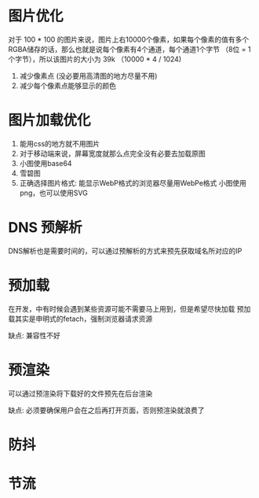 # 图片优化
对于 100 * 100 的图片来说，图片上右10000个像素，如果每个像素的值有多个RGBA储存的话，那么也就是说每个像素有4个通道，每个通道1个字节 （8位 = 1个字节），所以该图片的大小为 39k （10000 * 4 / 1024)

1. 减少像素点 (没必要用高清图的地方尽量不用)
2. 减少每个像素点能够显示的颜色

# 图片加载优化
  1. 能用css的地方就不用图片
  2. 对于移动端来说，屏幕宽度就那么点完全没有必要去加载原图
  3. 小图使用base64
  4. 雪碧图
  5. 正确选择图片格式:
        能显示WebP格式的浏览器尽量用WebPe格式
        小图使用png，也可以使用SVG
        

# DNS 预解析
DNS解析也是需要时间的，可以通过预解析的方式来预先获取域名所对应的IP
<link rel="dns-prefetch" herf="https://www.baidu.com">


# 预加载
  在开发，中有时候会遇到某些资源可能不需要马上用到，但是希望尽快加载
  预加载其实是申明式的fetach，强制浏览器请求资源
  <link rel="preload" her="https://example.com">
  缺点: 兼容性不好

# 预渲染
  可以通过预渲染将下载好的文件预先在后台渲染
  <link rel="dns-prefetch" herf="https://www.baidu.com">
  缺点: 必须要确保用户会在之后再打开页面，否则预渲染就浪费了


# 防抖



# 节流
